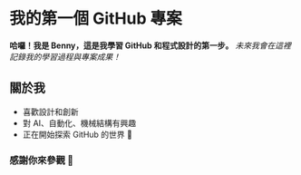 # 我的第一個 GitHub 專案

**哈囉！我是 Benny，這是我學習 GitHub 和程式設計的第一步。**
*未來我會在這裡記錄我的學習過程與專案成果！*

## 關於我
- 喜歡設計和創新
- 對 AI、自動化、機械結構有興趣
- 正在開始探索 GitHub 的世界 🚀

### 感謝你來參觀 🙌

